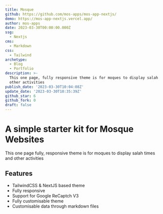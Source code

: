 ```yaml
---
title: Mosque
github: https://github.com/mos-apps/mos-app-nextjs/
demo: https://mos-app-nextjs.vercel.app/
author: mos-apps
date: 2023-03-30T00:00:00.000Z
ssg:
  - Nextjs
cms:
  - Markdown
css:
  - Tailwind
archetype:
  - Blog
  - Portfolio
description: >-
  This one page, fully responsive theme is for moques to display salah times and
  other activities
publish_date: '2023-03-30T10:04:08Z'
update_date: '2023-03-30T10:35:39Z'
github_star: 6
github_fork: 0
draft: false
---
```


# A simple starter kit for Mosque Websites

This one page fully, responsive theme is for moques to display salah times and other activities

## Features

- TailwindCSS & NextJS based theme
- Fully responsive
- Support for Google ReCaptch V3
- Fully customisable theme
- Customisable data through markdown files
